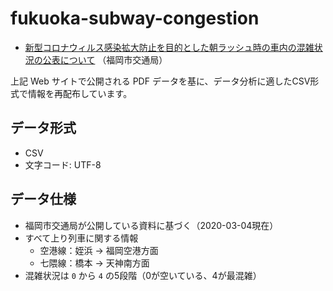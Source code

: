 # fukuoka-subway-congestion

- [新型コロナウィルス感染拡大防止を目的とした朝ラッシュ時の車内の混雑状況の公表について](https://subway.city.fukuoka.lg.jp/topics/detail.php?id=1006) （福岡市交通局）

上記 Web サイトで公開される PDF データを基に、データ分析に適したCSV形式で情報を再配布しています。

## データ形式
- CSV
- 文字コード: UTF-8

## データ仕様

- 福岡市交通局が公開している資料に基づく（2020-03-04現在）
- すべて上り列車に関する情報
  - 空港線：姪浜 → 福岡空港方面
  - 七隈線：橋本 → 天神南方面
- 混雑状況は `0` から `4` の5段階（0が空いている、4が最混雑）